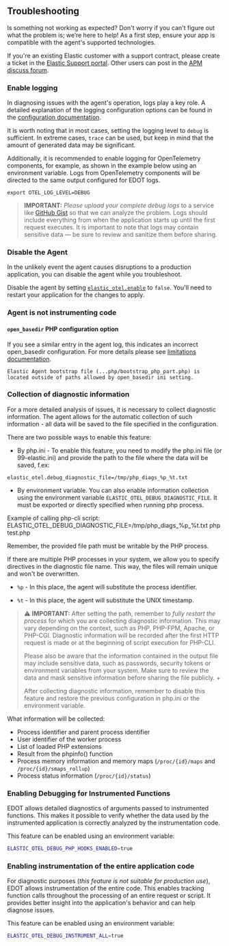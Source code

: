 
## Troubleshooting

Is something not working as expected?
Don't worry if you can't figure out what the problem is; we’re here to help!
As a first step, ensure your app is compatible with the agent's supported technologies.

If you're an existing Elastic customer with a support contract, please create a ticket in the
[Elastic Support portal](https://support.elastic.co/customers/s/login/).
Other users can post in the [APM discuss forum](https://discuss.elastic.co/c/apm).

### Enable logging

In diagnosing issues with the agent's operation, logs play a key role. A detailed explanation of the logging configuration options can be found in the [configuration documentation](configure.md#logging-configuration).

It is worth noting that in most cases, setting the logging level to `debug` is sufficient. In extreme cases, `trace` can be used, but keep in mind that the amount of generated data may be significant.

Additionally, it is recommended to enable logging for OpenTelemetry components, for example, as shown in the example below using an environment variable. Logs from OpenTelemetry components will be directed to the same output configured for EDOT logs.

```
export OTEL_LOG_LEVEL=DEBUG
```

> **IMPORTANT:** _Please upload your complete debug logs_ to a service like [GitHub Gist](https://gist.github.com) so that we can analyze the problem. Logs should include everything from when the application starts up until the first request executes. It is important to note that logs may contain sensitive data — be sure to review and sanitize them before sharing.


### Disable the Agent

In the unlikely event the agent causes disruptions to a production application,
you can disable the agent while you troubleshoot.

Disable the agent by setting [`elastic_otel.enable`](configure.md#general-configuration) to `false`.
You'll need to restart your application for the changes to apply.


### Agent is not instrumenting code

#### `open_basedir` PHP configuration option

If you see a similar entry in the agent log, this indicates an incorrect open_basedir configuration.
For more details please see [limitations documentation](limitations.md#open_basedir-php-configuration-option).


`Elastic Agent bootstrap file (...php/bootstrap_php_part.php) is located outside of paths allowed by open_basedir ini setting.
`

### Collection of diagnostic information

For a more detailed analysis of issues, it is necessary to collect diagnostic information. The agent allows for the automatic collection of such information - all data will be saved to the file specified in the configuration.

There are two possible ways to enable this feature:

- By php.ini - To enable this feature, you need to modify the php.ini file (or 99-elastic.ini) and provide the path to the file where the data will be saved, f.ex:
```
elastic_otel.debug_diagnostic_file=/tmp/php_diags_%p_%t.txt
```

- By environment variable. You can also enable information collection using the environment variable `ELASTIC_OTEL_DEBUG_DIAGNOSTIC_FILE`. It must be exported or directly specified when running php process.

Example of calling php-cli script:
ELASTIC_OTEL_DEBUG_DIAGNOSTIC_FILE=/tmp/php_diags_%p_%t.txt php test.php

Remember, the provided file path must be writable by the PHP process.

If there are multiple PHP processes in your system, we allow you to specify directives in the diagnostic file name. This way, the files will remain unique and won't be overwritten.

- `%p` - In this place, the agent will substitute the process identifier.

- `%t` - In this place, the agent will substitute the UNIX timestamp.

>:warning: **IMPORTANT:** After setting the path, remember to _fully restart the process_ for which you are collecting diagnostic information. This may vary depending on the context, such as PHP, PHP-FPM, Apache, or PHP-CGI. Diagnostic information will be recorded after the first HTTP request is made or at the beginning of script execution for PHP-CLI.
>
>Please also be aware that the information contained in the output file may include sensitive data, such as passwords, security tokens or environment variables from your system. Make sure to review the data and mask sensitive information before sharing the file publicly. +
>
>After collecting diagnostic information, remember to disable this feature and restore the previous configuration in php.ini or the environment variable.


What information will be collected:

- Process identifier and parent process identifier
- User identifier of the worker process
- List of loaded PHP extensions
- Result from the phpinfo() function
- Process memory information and memory maps (`/proc/{id}/maps` and `/proc/{id}/smaps_rollup`)
- Process status information (`/proc/{id}/status`)

### Enabling Debugging for Instrumented Functions

EDOT allows detailed diagnostics of arguments passed to instrumented functions. This makes it possible to verify whether the data used by the instrumented application is correctly analyzed by the instrumentation code.

This feature can be enabled using an environment variable:

```bash
ELASTIC_OTEL_DEBUG_PHP_HOOKS_ENABLED=true
```


### Enabling instrumentation of the entire application code

For diagnostic purposes (*this feature is not suitable for production use*), EDOT allows instrumentation of the entire code. This enables tracking function calls throughout the processing of an entire request or script. It provides better insight into the application's behavior and can help diagnose issues.

This feature can be enabled using an environment variable:

```bash
ELASTIC_OTEL_DEBUG_INSTRUMENT_ALL=true
```

